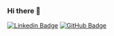 ### Hi there 👋

[![Linkedin Badge](https://img.shields.io/badge/-lionelMuskwe-0072b1?style=flat&logo=Linkedin&logoColor=white)](https://uk.linkedin.com/in/lionel-muskwe "Connect on LinkedIn")
[![GitHub Badge](https://img.shields.io/github/followers/lionelMuskwe?label=follow&style=social)](https://github.com/lionelMuskwe)
<!--
**lionelMuskwe/lionelMuskwe** is a ✨ _special_ ✨ repository because its `README.md` (this file) appears on your GitHub profile.

Here are some ideas to get you started:

- 🔭 I’m currently working on ...
- 🌱 I’m currently learning Java,Python and Django
- 👯 I’m looking to collaborate on Python junior level programming
- 🤔 I’m looking for help with ...
- 💬 Ask me about ...
- 📫 How to reach me: lionel04muskwe@gmail.com
- 😄 Pronouns: ...
- ⚡ Fun fact: ...
-->
